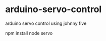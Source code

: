 arduino-servo-control
=====================

arduino servo control using johnny five

npm install
node servo

